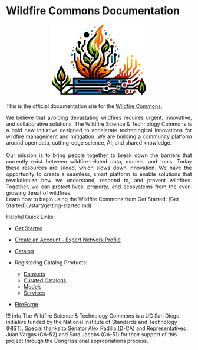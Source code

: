 # Wildfire Commons Documentation

<img 
  src="images/logos/WTClogo-firegraphiconly.png" 
  style="display: block; margin: auto; max-width: 300px; max-height: 200px;" 
  alt="WTC Firegraph Logo">

This is the official documentation site for the [Wildfire Commons](https://www.wildfirecommons.org/).

<div style="text-align: justify;">
We believe that avoiding devastating wildfires requires urgent, innovative, and collaborative solutions. The Wildfire Science & Technology Commons is a bold new initiative designed to accelerate technological innovations for wildfire management and mitigation. We are building a community platform around open data, cutting-edge science, AI, and shared knowledge.
<br>
<br>
Our mission is to bring people together to break down the barriers that currently exist between wildfire-related data, models, and tools. Today these resources are siloed, which slows down innovation. We have the opportunity to create a seamless, smart platform to enable solutions that revolutionize how we understand, respond to, and prevent wildfires. Together, we can protect lives, property, and ecosystems from the ever-growing threat of wildfires.
</div>
Learn how to begin using the Wildfire Commons from Get Started: [Get Started](./start/getting-started.md)

Helpful Quick Links:

- [Get Started](./start/getting-started.md)

- [Create an Account - Expert Network Profile](./start/signin.md)

- [Catalog](./catalog/catalog.md)

- Registering Catalog Products:
    - [Datasets](./add-resources/register-data.md)
    - [Curated Catalogs](./add-resources/add-data-catalog.md)
    - [Models](./add-resources/register-model.md)
    - [Services](./add-resources/register-service.md)


- [FireForge](https://documentation.wildfirecommons.org/jupyter/jupyterhub/)

!!! info
    The Wildfire Science & Technology Commons is a UC San Diego initiative funded by the National Institute of Standards and Technology (NIST). Special thanks to Senator Alex Padilla (D-CA) and Representatives Juan Vargas (CA-52) and Sara Jacobs (CA-51) for their support of this project through the Congressional appropriations process.

